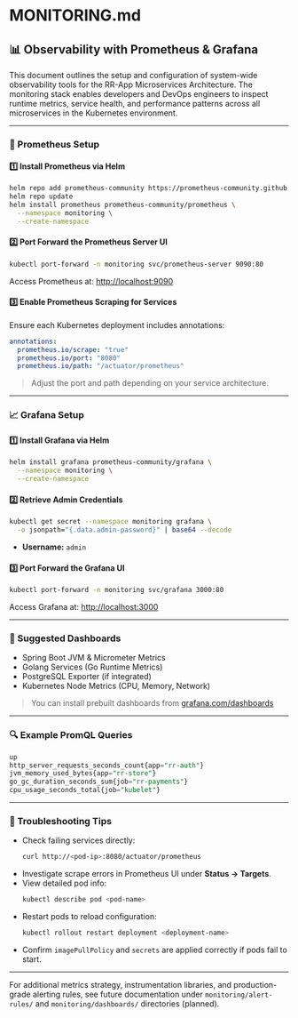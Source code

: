# MONITORING.md

## 📊 Observability with Prometheus & Grafana

This document outlines the setup and configuration of system-wide observability tools for the RR-App Microservices Architecture. The monitoring stack enables developers and DevOps engineers to inspect runtime metrics, service health, and performance patterns across all microservices in the Kubernetes environment.

---

### 🔧 Prometheus Setup

#### 1️⃣ Install Prometheus via Helm
```bash
helm repo add prometheus-community https://prometheus-community.github.io/helm-charts
helm repo update
helm install prometheus prometheus-community/prometheus \
  --namespace monitoring \
  --create-namespace
```

#### 2️⃣ Port Forward the Prometheus Server UI
```bash
kubectl port-forward -n monitoring svc/prometheus-server 9090:80
```
Access Prometheus at: [http://localhost:9090](http://localhost:9090)

#### 3️⃣ Enable Prometheus Scraping for Services
Ensure each Kubernetes deployment includes annotations:
```yaml
annotations:
  prometheus.io/scrape: "true"
  prometheus.io/port: "8080"
  prometheus.io/path: "/actuator/prometheus"
```
> Adjust the port and path depending on your service architecture.

---

### 📈 Grafana Setup

#### 1️⃣ Install Grafana via Helm
```bash
helm install grafana prometheus-community/grafana \
  --namespace monitoring \
  --create-namespace
```

#### 2️⃣ Retrieve Admin Credentials
```bash
kubectl get secret --namespace monitoring grafana \
  -o jsonpath="{.data.admin-password}" | base64 --decode
```
- **Username:** `admin`

#### 3️⃣ Port Forward the Grafana UI
```bash
kubectl port-forward -n monitoring svc/grafana 3000:80
```
Access Grafana at: [http://localhost:3000](http://localhost:3000)

---

### 📂 Suggested Dashboards
- Spring Boot JVM & Micrometer Metrics
- Golang Services (Go Runtime Metrics)
- PostgreSQL Exporter (if integrated)
- Kubernetes Node Metrics (CPU, Memory, Network)

> You can install prebuilt dashboards from [grafana.com/dashboards](https://grafana.com/dashboards)

---

### 🔍 Example PromQL Queries
```sql
up
http_server_requests_seconds_count{app="rr-auth"}
jvm_memory_used_bytes{app="rr-store"}
go_gc_duration_seconds_sum{job="rr-payments"}
cpu_usage_seconds_total{job="kubelet"}
```

---

### 🧪 Troubleshooting Tips
- Check failing services directly:
  ```bash
  curl http://<pod-ip>:8080/actuator/prometheus
  ```
- Investigate scrape errors in Prometheus UI under **Status → Targets**.
- View detailed pod info:
  ```bash
  kubectl describe pod <pod-name>
  ```
- Restart pods to reload configuration:
  ```bash
  kubectl rollout restart deployment <deployment-name>
  ```
- Confirm `imagePullPolicy` and `secrets` are applied correctly if pods fail to start.

---

For additional metrics strategy, instrumentation libraries, and production-grade alerting rules, see future documentation under `monitoring/alert-rules/` and `monitoring/dashboards/` directories (planned).

